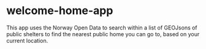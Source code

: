 # welcome-home-app
This app uses the Norway Open Data to search within a list of GEOJsons of public shelters to find the nearest public home you can go to, based on your current location.
